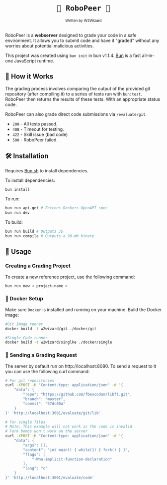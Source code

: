 <div align="center">
    <h1><code>🤖 RoboPeer 🤖</code></h1>
    <sub>Written by W2Wizard</sub>
</div>
<br/>

RoboPeer is a **webserver** designed to grade your code in a safe environment. It allows you to submit code and have it "graded" without any worries about potential malicious activities.

This project was created using `bun init` in bun v1.1.4. [Bun](https://bun.sh) is a fast all-in-one JavaScript runtime.

## 🎯 How it Works

The grading process involves comparing the output of the provided git repository (after compiling it) to a series of tests run with `bun:test`. RoboPeer then returns the results of these tests. With an appropriate status code.

RoboPeer can also grade direct code submissions via `/evaluate/git`.

- `200` - All tests passed.
- `408` - Timeout for testing.
- `422` - Skill issue (bad code)
- `500` - RoboPeer failed.

## 🛠️ Installation
Requires [Bun.sh](https://bun.sh) to install dependencies.

To install dependencies:
```bash
bun install
```

To run:
```bash
bun run api-get # Fetches Dockers OpenAPI spec
bun run dev
```

To build:
```bash
bun run build # Outputs JS
bun run compile # Outputs a 98~mb binary
```

## 🚀 Usage 

### Creating a Grading Project

To create a new reference project, use the following command:
```bash
bun run new < project-name >
```

### 🐳 Docker Setup

Make sure `Docker` is installed and running on your machine.
Build the Docker image:

```bash
#Git Image runner
docker build -t w2wizard/git ./docker/git
```

```bash
#Single Code runner
docker build -t w2wizard/singlke ./docker/single
```

### 📨 Sending a Grading Request
The server by default run on http://localhost:8080. To send a request to it you can use the following curl command:
```bash
# For git repositories
curl -XPOST -H "Content-type: application/json" -d '{
    "data": {
        "repo": "https://github.com/fbescodam/libft.git",
        "branch": "master",
        "commit": "67dc80a"
    }
}' 'http://localhost:3001/evaluate/git/lib'
```

```bash
# For single files
# Note: This example will not work as the code is invalid
# Fork bombs won't work on the server
curl -XPOST -H "Content-type: application/json" -d '{
    "data": {
        "args": [],
        "content": "int main() { while(1) { fork() } }",
        "flags": [
            "-Wno-implicit-function-declaration"
        ],
        "lang": "c"
    }
}' 'http://localhost:3001/evaluate/code'
```
